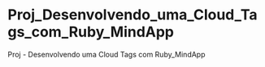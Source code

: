 # Proj_Desenvolvendo_uma_Cloud_Tags_com_Ruby_MindApp
Proj - Desenvolvendo uma Cloud Tags com Ruby_MindApp
